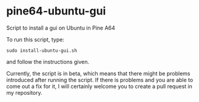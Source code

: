 # pine64-ubuntu-gui
Script to install a gui on Ubuntu in Pine A64

To run this script, type:

<code>sudo install-ubuntu-gui.sh</code>

and follow the instructions given.

Currently, the script is in beta, which means that there might be problems introduced after running the script. If there is problems and you are able to come out a fix for it, I will certainly welcome you to create a pull request in my repository.
